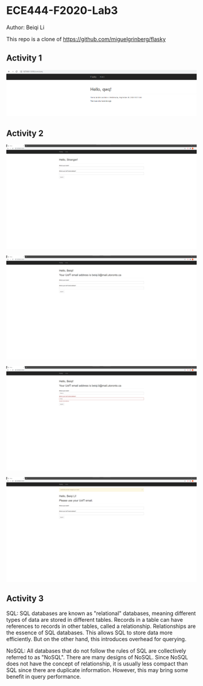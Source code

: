 # ECE444-F2020-Lab3
Author: Beiqi Li

This repo is a clone of
https://github.com/miguelgrinberg/flasky

## Activity 1

![snapshot for a1](https://github.com/libeiqibns/ECE444-F2020-Lab3/blob/master/images/a1.png)

## Activity 2

![a2_1](https://github.com/libeiqibns/ECE444-F2020-Lab3/blob/master/images/a2_1.png)

![a2_2](https://github.com/libeiqibns/ECE444-F2020-Lab3/blob/master/images/a2_2.png)

![a2_3](https://github.com/libeiqibns/ECE444-F2020-Lab3/blob/master/images/a2_3.png)

![a2_4](https://github.com/libeiqibns/ECE444-F2020-Lab3/blob/master/images/a2_4.png)

## Activity 3

SQL: SQL databases are known as "relational" databases, meaning different types of data are stored in different tables. 
Records in a table can have references to records in other tables, called a relationship. Relationships are the essence of SQL
databases. This allows SQL to store data more efficiently. But on the other hand, this introduces overhead for querying.

NoSQL: All databases that do not follow the rules of SQL are collectively referred to as "NoSQL". There are many designs of NoSQL.
Since NoSQL does not have the concept of relationship, it is usually less compact than SQL since there are duplicate information. 
However, this may bring some benefit in query performance.